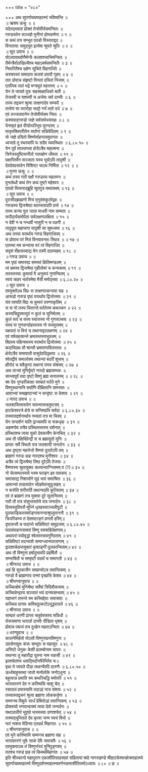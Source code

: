 +++
title = "०८०"

+++
अथ सुपर्णाख्यमाहात्म्यं भविष्यन्ति ॥  
॥ ऋषय ऊचुः ॥ ॥  
यदेतद्भवता प्रोक्तं तेजोवीर्यसमन्वितः ॥  
गरुडस्तेन सञ्जज्ञे मुनीनां होमकर्मणा ॥ १ ॥  
स कथं तत्र सम्भूत एतन्नो विस्तराद्वद ॥  
विनतायाः समुद्भूत इत्येषा श्रूयते श्रुतिः ॥ २ ॥  
॥ सूत उवाच ॥ ॥  
योऽसावाथर्वणैर्मन्त्रैः कलशश्चाभिमन्त्रितः ॥  
तैर्मन्त्रैर्वालखिल्यैश्च महाऽमर्षसमन्वितैः ॥ ३ ॥  
निवारितैश्च दक्षेण सूचिते विहगाधिपे ॥  
कश्यपस्तं समादाय कलशं प्रययौ गृहम् ॥ ४ ॥  
ततः प्रोवाच संहृष्टो विनतां दयितां निजाम् ॥  
एतत्पिब जलं भद्रे मन्त्रपूतं महत्तरम् ॥ ५ ॥  
येन ते जायते पुत्रः सहस्राक्षाधिको बली ॥  
तेजस्वी च यशस्वी च अजेयः सर्व दानवैः ॥ ६ ॥  
तस्य तद्वचनं श्रुत्वा तत्क्षणादेव सम्पपौ ॥  
तत्तोयं सा वरारोहा सद्यो गर्भं ततो दधे ॥ ७ ॥  
एवं तज्जलपानेन तेजोवीर्यसम न्वितः ॥  
कश्यपाद्गरुडो जज्ञे सर्वसर्पभयावहः ॥ ८ ॥  
येनामृतं हृतं वीर्यात्परिभूय पुरन्दरम् ॥  
मातृभक्तिपरीतेन सर्पाणां सन्निवेदितम् ॥ ९ ॥  
यो जज्ञे दयितो विष्णोर्वाहनत्वमुपागतः ॥  
ध्वजाग्रे तु रथस्यापि यः सदैव व्यवस्थितः ॥ ६.८०.१० ॥  
येन पूर्वं तपस्तप्त्वा क्षेत्रेऽत्रैव महात्मना ॥  
त्रिनेत्रस्तुष्टिमानीतो गतपक्षेण धीमता ॥ ११ ॥  
पक्षाप्तिर्येन सञ्जाता यस्य भूयोऽपि तादृशी ॥  
देवदेवप्रसादेन विशिष्टा चाऽथ निर्मिता ॥ १२ ॥ ॥  
॥ मुनय ऊचुः ॥ ॥  
कथं तस्य गतौ पक्षौ गरुडस्य महात्मनः ॥  
पुनर्लब्धौ कथं तेन कथं तुष्टो महेश्वरः ॥  
एतन्नो विस्तराद्ब्रूहि सूतपुत्र यथातथम् ॥ १३ ॥  
॥ सूत उवाच ॥ ॥  
पुरासीद्ब्राह्मणो मित्रं भृगुवंशकुलोद्वहः ॥  
गरुडस्य द्विजश्रेष्ठा बालभावादपि प्रभो ॥ १४ ॥  
तस्य कन्या पुरा जाता माधवी नाम सम्मता ॥  
रूपौदार्यसमोपेता सर्वलक्षणलक्षिता ॥ १५ ॥  
न देवी न च गन्धर्वी नासुरी न च पन्नगी ॥  
तादृग्रूपा महाभागा यादृशी सा सुमध्यमा ॥ १६ ॥  
अथ तस्या वरार्थाय गरुडं विहगाधिपम् ॥  
स प्रोवाच परं मित्रं विनयावनतः स्थितः ॥ ॥ १७ ॥  
एतस्या मम कन्याया वरं त्वं विहगाधिप ॥  
सदृशं वीक्षयस्वाद्य येन तस्मै ददाम्यहम् ॥ १८ ॥  
॥ गरुड उवाच ॥ ॥  
मम पृष्ठं समारुह्य समस्तं क्षितिमण्डलम् ॥  
त्वं भ्रमस्व द्विजश्रेष्ठ गृहीत्वेमां च कन्यकाम् ॥ १९ ॥  
ततस्तस्याः कुमार्या वै अनुरूपं गुणान्वितम् ॥  
स्वयं चाहर भर्तारमेषा मैत्री ममोद्भवा ॥ ६.८०.२० ॥  
॥ सूत उवाच ॥  
एवमुक्तोऽथ विप्रः स तत्क्षणात्कन्यया सह ॥  
आरूढो गारुडं पृष्ठं वरार्थाय द्विजोत्तमाः ॥ २१ ॥  
यंयं पश्यति विप्रः स कुमारं तरुणाकृतिम् ॥  
स स नो तस्य चित्तान्ते वर्ततेस्म कथञ्चन ॥ २२ ॥  
कस्यचिद्रूपमत्युग्रं न कुलं च सुनिर्मलम् ॥  
कुलं रूपं च यस्य स्यात्तस्य नो गुणसञ्चयः ॥ २३ ॥  
यस्य वा गुणसन्दोहस्तस्य नो रूपमुत्तमम् ॥  
पक्षपातं च वित्तं च तथान्यद्वरलक्षणम् ॥ २४ ॥  
एवं वर्षसहस्रान्ते भ्रमतस्तस्यभूतलम् ॥  
विप्रस्य पक्षिनाथस्य वरार्थाय द्रिजोत्तमाः ॥ २५ ॥  
कदाचिदथ तौ श्रान्तौ भ्रममाणावितस्ततः ॥  
क्षेत्रेऽत्रैव समायातौ वासुदेवदिदृक्षया ॥ २६ ॥  
श्वेतद्वीपं समालोक्य तथान्यां बदरीं शुभाम् ॥  
क्षीरोदं च सवैकुण्ठं तथान्यं तस्य संश्रयम् ॥ २७ ॥  
अथ ताभ्यां मुनिर्दृष्टो नारदो ब्रह्मसम्भवः ॥  
सान्त्वपूर्वं तदा पृष्टो विष्णुं ब्रह्म सनातनम् ॥ ॥ २८ ॥  
क्व देवः पुण्डरीकाक्षः साम्प्रतं वर्तते मुने ॥  
विष्णुस्थानानि सर्वाणि वीक्षितानि समन्ततः ॥  
आवाभ्यां सम्प्रहृष्टाभ्यां न सन्दृष्टः स केशवः ॥ २९ ॥  
॥ नारद उवाच ॥ ॥  
जलशायिस्वरूपेण यावन्मासचतुष्टयम् ॥  
हाटकेश्वरजे क्षेत्रे स सन्तिष्ठति सर्वदा ॥ ६.८०.३० ॥  
तस्मात्तद्दर्शनार्थाय गम्यतां तत्र मा चिरम् ॥  
येन सन्दर्शनं याति द्वाभ्यामपि स चक्रधृक् ॥ ३१ ॥  
अहमप्येव तत्रैव प्रस्थितस्तस्य दर्शनात् ॥  
प्रस्थितश्च त्वया युको देवकार्येण केनचित् ॥ ३२ ॥  
अथ तौ पक्षिविप्रेन्द्रौ स च ब्रह्मसुतो मुनिः ॥  
प्राप्ताः सर्वे स्थितो यत्र जलशायी जनार्दनः ॥ ३३ ॥  
अथ दृष्ट्वा महत्तेजो वैष्णवं दूरतोऽपि तम् ॥  
ब्राह्मणं गरुडः प्राह नारदश्च मुनीश्वरः ॥ ३४ ॥  
अत्रैव त्वं द्विजश्रेष्ठ तिष्ठ दूरेऽपि तेजसः ॥  
वैष्णवस्य सुतायुक्तः कल्पान्ताग्निसमम् व (?)॥ ३५ ॥  
नो चेत्सम्पत्स्यसे भस्म पतङ्ग इव पावकम् ॥  
समासाद्य निशायोगे मूढं भावं समाश्रितः ॥ ३६ ॥  
आवाभ्यां तत्प्रसादेन सोढमेतत्सुदुःसहम् ॥  
न करोति शरीरार्ति तथान्यदपि कुत्सितम् ॥ ३७ ॥  
एवं तं ब्राह्मणं तत्र मुक्त्वा दूरे सुतान्वितम् ॥  
गतौ तौ तत्र संसुप्तस्तोये यत्र जनार्दनः ॥ ३८ ॥  
दिव्यस्तुतिपरौ मूर्ध्नि धृतहस्ताञ्जलीपुटौ ॥  
पुलकाङ्कितसर्वाङ्गावानन्दाश्रुप्लुताननौ ॥ ३९ ॥  
त्रिःपरिकम्य तं देवमष्टाङ्गं प्रणतौ हरिम्॥  
दृष्टवन्तौ च पादान्ते सन्निविष्टां समुद्रजाम् ॥ ६.८०.४० ॥  
पादसंवाहनासक्तां विष्णु वक्त्राहितेक्षणाम्॥  
अथापरां वयोवृद्धां श्वेतवस्त्रावगुण्ठिताम् ॥ ४१ ॥  
सन्निविष्टां तदभ्याशे सम्यग्ध्यानपरायणाम् ॥  
द्वादशार्कप्रभायुक्तां कृशाङ्गीं पुलकान्विताम्॥ ४२ ॥  
अथ तौ विष्णुना हर्षादुभावपि प्रहर्षितौ ॥  
सम्भाषितौ च सम्पृष्टौ यदर्थं च समागतौ ॥ ४३ ॥  
॥ श्रीनारद उवाच ॥ ॥  
अहं हि सुरकार्येण सम्प्राप्योऽत्र तवान्तिकम् ॥  
गरुडो वै ब्राह्मणाय यन्मां पृच्छसि केशव ॥ ४४ ॥  
॥ श्रीभगवानुवाच ॥ ॥  
कच्चित्क्षेमं मुनिश्रेष्ठ सर्वेषां त्रिदिवौकसाम् ॥  
कच्चिन्नेन्द्रस्य सञ्जातं भयं दानवसम्भवम् ॥ ४५ ॥  
यज्ञभागं लभन्ते स्म कच्चिद्देवाः सवासवाः ॥  
कच्चिन्न दानवः कश्चिदुत्कटोऽभूद्धरातले ॥ ४६ ॥  
॥ श्रीनारद उवाच ॥ ॥  
साम्प्रतं धरणी प्राप्ता चतुर्वक्त्रस्य सन्निधौ ॥  
रोरूयमाणा भारार्ता दानवैः पीडिता भृशम् ॥  
प्रोवाच पद्मजं तत्र दुःखेन महताऽन्विता ॥ ४७ ॥  
॥ धरण्युवाच ॥ ॥  
कालनेमिर्हतो योऽसौ विष्णुनाप्रभविष्णुना ॥  
उग्रसेनसुतः कंसः सम्भूतः स महासुरः ॥ ४८ ॥  
अरिष्टो धेनुकः केशी प्रलम्बोनाम चापरः ॥  
तथान्या तु महारौद्रा पूतना नाम राक्षसी ॥ ४९ ॥  
इतश्चेतश्च धावद्भिर्दानवैरेभिरेव च॥  
वृथा मे जायते पीडा तथान्यैरपि दारुणैः ॥ ६.८०.५० ॥  
ऊर्ध्वबाहुस्तथा जातो मर्त्यलोके जनोऽधुना ॥  
बहुत्वान्न प्रमाति स्म कथञ्चिद्धि ममोपरि ॥ ५१ ॥  
भारावतरणं देव न करिष्यसि चाशु चेत् ॥  
रसातलं प्रयास्यामि तदाऽहं नात्र संशयः ॥ ५२ ॥  
तस्यास्तद्वचनं श्रुत्वा ब्रह्मणा लोककर्तृणा ॥  
सम्मन्त्र्य विबुधैः सार्धं प्रेषितोऽहं तवान्तिकम् ॥ ५३ ॥  
प्रोक्तव्यो भगवान्वाक्यं त्वया देवो जनार्दनः ॥  
यथाऽवतीर्य भूपृष्ठे भारमस्याः प्रणाशयेत् ॥ ५४ ॥  
तस्माद्भूभितले देव कृत्वा जन्म स्वयं विभो ॥  
भारं नाशय मेदिन्या एतदर्थ मिहागतः ॥ ५५ ॥  
॥ श्रीभगवानुवाच ॥ ॥  
एवं मुने करिष्यामि सम्मन्त्र्य ब्रह्मणा सह ॥  
भारावतरणं भूमेः साकं देवैः सवासवैः ॥ ५६ ॥  
एवमुक्त्वाऽथ तं विष्णुर्नारदं मुनिपुङ्गवम् ॥  
ततश्च गरुडं प्राह त्वं किमर्थमिहागतः ॥ ५७ ॥  
इति श्रीस्कान्दे महापुराण एकाशीतिसाहस्र्यां संहितायां षष्ठे नागरखण्डे श्रीहाटकेश्वरक्षेत्रमाहात्म्ये सुपर्णाख्यमाहात्म्ये विष्णुदर्शनमाहात्म्यवर्णनन्नामाशीतितमोऽध्यायः ॥ ८० ॥ छ ॥